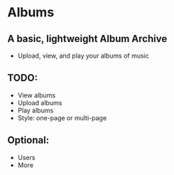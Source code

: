 # Albums

## A basic, lightweight Album Archive
  - Upload, view, and play your albums of music

## TODO:
  - View albums
  - Upload albums
  - Play albums
  - Style: one-page or multi-page

## Optional:
  - Users
  - More
